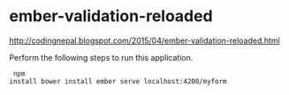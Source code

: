# ember-validation-reloaded
http://codingnepal.blogspot.com/2015/04/ember-validation-reloaded.html

Perform the following steps to run this application.<pre><code>
npm install
bower install
ember serve
localhost:4200/myform
</code></pre>
